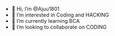- 👋 Hi, I’m @Ajuu1801
- 👀 I’m interested in Coding and HACKING
- 🌱 I’m currently learning BCA
- 💞️ I’m looking to collaborate on CODING 
  

<!---
Ajuu1801/Ajuu1801 is a ✨ special ✨ repository because its `README.md` (this file) appears on your GitHub profile.
You can click the Preview link to take a look at your changes.
--->
